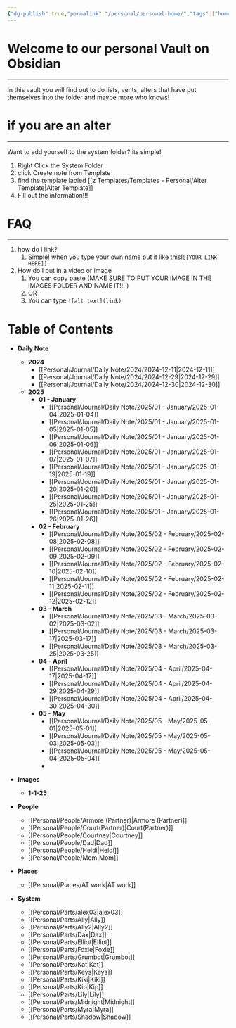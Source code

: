 ```yaml
---
{"dg-publish":true,"permalink":"/personal/personal-home/","tags":["home-page"],"noteIcon":""}
---
```


# Welcome to our personal Vault on Obsidian
---
In this vault you will find out to do lists, vents, alters that have put themselves into the folder and maybe more who knows!

# if you are an alter
---
Want to add yourself to the system folder?  its simple! 
1. Right Click the System Folder
2. click Create note from Template
3. find the template labled [[z Templates/Templates - Personal/Alter  Template\|Alter  Template]]
4. Fill out the information!!!


# FAQ
---
1. how do i link?
	1. Simple! when you type your own name put it like this!`[[YOUR LINK HERE]]`
2. How do I put in a video or image
	1. You can copy paste (MAKE SURE TO PUT YOUR IMAGE IN THE IMAGES FOLDER AND NAME IT!!! )
	2. OR 
	3. You can type `![alt text](link)`

# Table of Contents 

- **Daily Note**
	- **2024**
		- [[Personal/Journal/Daily Note/2024/2024-12-11\|2024-12-11]]
		- [[Personal/Journal/Daily Note/2024/2024-12-29\|2024-12-29]]
		- [[Personal/Journal/Daily Note/2024/2024-12-30\|2024-12-30]]
	- **2025**
		- **01 - January**
			- [[Personal/Journal/Daily Note/2025/01 - January/2025-01-04\|2025-01-04]]
			- [[Personal/Journal/Daily Note/2025/01 - January/2025-01-05\|2025-01-05]]
			- [[Personal/Journal/Daily Note/2025/01 - January/2025-01-06\|2025-01-06]]
			- [[Personal/Journal/Daily Note/2025/01 - January/2025-01-07\|2025-01-07]]
			- [[Personal/Journal/Daily Note/2025/01 - January/2025-01-19\|2025-01-19]]
			- [[Personal/Journal/Daily Note/2025/01 - January/2025-01-20\|2025-01-20]]
			- [[Personal/Journal/Daily Note/2025/01 - January/2025-01-25\|2025-01-25]]
			- [[Personal/Journal/Daily Note/2025/01 - January/2025-01-26\|2025-01-26]]
		- **02 - February**
			- [[Personal/Journal/Daily Note/2025/02 - February/2025-02-08\|2025-02-08]]
			- [[Personal/Journal/Daily Note/2025/02 - February/2025-02-09\|2025-02-09]]
			- [[Personal/Journal/Daily Note/2025/02 - February/2025-02-10\|2025-02-10]]
			- [[Personal/Journal/Daily Note/2025/02 - February/2025-02-11\|2025-02-11]]
			- [[Personal/Journal/Daily Note/2025/02 - February/2025-02-12\|2025-02-12]]
		- **03 - March**
			- [[Personal/Journal/Daily Note/2025/03 - March/2025-03-02\|2025-03-02]]
			- [[Personal/Journal/Daily Note/2025/03 - March/2025-03-17\|2025-03-17]]
			- [[Personal/Journal/Daily Note/2025/03 - March/2025-03-25\|2025-03-25]]
		- **04 - April**
			- [[Personal/Journal/Daily Note/2025/04 - April/2025-04-17\|2025-04-17]]
			- [[Personal/Journal/Daily Note/2025/04 - April/2025-04-29\|2025-04-29]]
			- [[Personal/Journal/Daily Note/2025/04 - April/2025-04-30\|2025-04-30]]
		- **05 - May**
			- [[Personal/Journal/Daily Note/2025/05 - May/2025-05-01\|2025-05-01]]
			- [[Personal/Journal/Daily Note/2025/05 - May/2025-05-03\|2025-05-03]]
			- [[Personal/Journal/Daily Note/2025/05 - May/2025-05-04\|2025-05-04]]
			- 
- **Images**
	- **1-1-25**

- **People**
	- [[Personal/People/Armore (Partner)\|Armore (Partner)]]
	- [[Personal/People/Court(Partner)\|Court(Partner)]]
	- [[Personal/People/Courtney\|Courtney]]
	- [[Personal/People/Dad\|Dad]]
	- [[Personal/People/Heidi\|Heidi]]
	- [[Personal/People/Mom\|Mom]]
- **Places**
	- [[Personal/Places/AT work\|AT work]]
- **System**
	- [[Personal/Parts/alex03\|alex03]]
	- [[Personal/Parts/Ally\|Ally]]
	- [[Personal/Parts/Ally2\|Ally2]]
	- [[Personal/Parts/Dax\|Dax]]
	- [[Personal/Parts/Elliot\|Elliot]]
	- [[Personal/Parts/Foxie\|Foxie]]
	- [[Personal/Parts/Grumbot\|Grumbot]]
	- [[Personal/Parts/Kat\|Kat]]
	- [[Personal/Parts/Keys\|Keys]]
	- [[Personal/Parts/Kiki\|Kiki]]
	- [[Personal/Parts/Kip\|Kip]]
	- [[Personal/Parts/Lily\|Lily]]
	- [[Personal/Parts/Midnight\|Midnight]]
	- [[Personal/Parts/Myra\|Myra]]
	- [[Personal/Parts/Shadow\|Shadow]]



